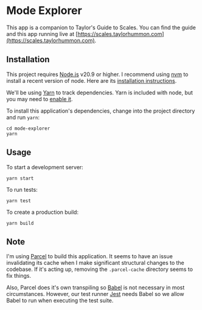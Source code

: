 # Mode Explorer

This app is a companion to <emph>Taylor's Guide to Scales</emph>. You can find the guide and this 
app running live at [https://scales.taylorhummon.com](https://scales.taylorhummon.com).

## Installation

This project requires [Node.js](https://nodejs.org) v20.9 or higher. I recommend using 
[nvm](https://github.com/nvm-sh/nvm) to install a recent version of node. Here are its 
[installation instructions](https://github.com/nvm-sh/nvm?tab=readme-ov-file#install--update-script).

We'll be using [Yarn](https://yarnpkg.com/) to track dependencies. Yarn is included with node, 
but you may need to [enable it](https://yarnpkg.com/getting-started/install).

To install this application's dependencies, change into the project directory and run `yarn`:
```
cd mode-explorer
yarn
```

## Usage

To start a development server:
```
yarn start
```

To run tests:
```
yarn test
```

To create a production build:
```
yarn build
```

## Note

I'm using [Parcel](https://parceljs.org/) to build this application. It seems to have an issue 
invalidating its cache when I make significant structural changes to the codebase. If it's acting 
up, removing the `.parcel-cache` directory seems to fix things.

Also, Parcel does it's own transpiling so [Babel](https://babeljs.io/) is not necessary in most 
circumstances. However, our test runner [Jest](https://jestjs.io/) needs Babel so we allow Babel 
to run when executing the test suite.
